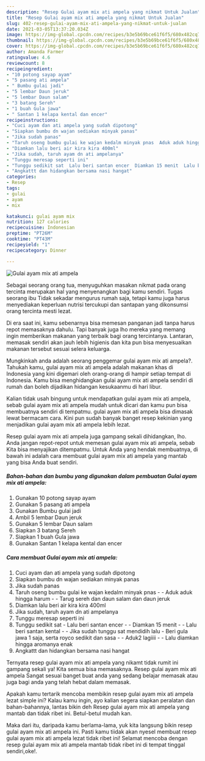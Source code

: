 ```yaml
---
description: "Resep Gulai ayam mix ati ampela yang nikmat Untuk Jualan"
title: "Resep Gulai ayam mix ati ampela yang nikmat Untuk Jualan"
slug: 402-resep-gulai-ayam-mix-ati-ampela-yang-nikmat-untuk-jualan
date: 2021-03-05T13:37:20.034Z
image: https://img-global.cpcdn.com/recipes/b3e5b69bce61f6f5/680x482cq70/gulai-ayam-mix-ati-ampela-foto-resep-utama.jpg
thumbnail: https://img-global.cpcdn.com/recipes/b3e5b69bce61f6f5/680x482cq70/gulai-ayam-mix-ati-ampela-foto-resep-utama.jpg
cover: https://img-global.cpcdn.com/recipes/b3e5b69bce61f6f5/680x482cq70/gulai-ayam-mix-ati-ampela-foto-resep-utama.jpg
author: Amanda Farmer
ratingvalue: 4.6
reviewcount: 8
recipeingredient:
- "10 potong sayap ayam"
- "5 pasang ati ampela"
- " Bumbu gulai jadi"
- "5 lembar Daun jeruk"
- "5 lembar Daun salam"
- "3 batang Sereh"
- "1 buah Gula jawa"
- " Santan 1 kelapa kental dan encer"
recipeinstructions:
- "Cuci ayam dan ati ampela yang sudah dipotong"
- "Siapkan bumbu dn wajan sediakan minyak panas"
- "Jika sudah panas"
- "Taruh oseng bumbu gulai ke wajan kedalm minyak pnas  Aduk aduk hingga harum  Tarug sereh dan daun salam dan daun jeruk"
- "Diamkan lalu beri air kira kira 400ml"
- "Jika sudah, taruh ayam dn ati ampelanya"
- "Tunggu meresap seperti ini"
- "Tunggu sedikit sat  Lalu beri santan encer  Diamkan 15 menit  Lalu beri santan kental   Jika sudah tunggu sat mendidih lalu Beri gula jawa 1 saja, serta royco sedikit dan sasa  Aduk2 lagiiii  Lalu diamkan hingga aromanya enak"
- "Angkattt dan hidangkan bersama nasi hangat"
categories:
- Resep
tags:
- gulai
- ayam
- mix

katakunci: gulai ayam mix 
nutrition: 127 calories
recipecuisine: Indonesian
preptime: "PT26M"
cooktime: "PT43M"
recipeyield: "1"
recipecategory: Dinner

---
```



![Gulai ayam mix ati ampela](https://img-global.cpcdn.com/recipes/b3e5b69bce61f6f5/680x482cq70/gulai-ayam-mix-ati-ampela-foto-resep-utama.jpg)

Sebagai seorang orang tua, menyuguhkan masakan nikmat pada orang tercinta merupakan hal yang menyenangkan bagi kamu sendiri. Tugas seorang ibu Tidak sekadar mengurus rumah saja, tetapi kamu juga harus menyediakan keperluan nutrisi tercukupi dan santapan yang dikonsumsi orang tercinta mesti lezat.

Di era  saat ini, kamu sebenarnya bisa memesan panganan jadi tanpa harus repot memasaknya dahulu. Tapi banyak juga lho mereka yang memang ingin memberikan makanan yang terbaik bagi orang tercintanya. Lantaran, memasak sendiri akan jauh lebih higienis dan kita pun bisa menyesuaikan makanan tersebut sesuai selera keluarga. 



Mungkinkah anda adalah seorang penggemar gulai ayam mix ati ampela?. Tahukah kamu, gulai ayam mix ati ampela adalah makanan khas di Indonesia yang kini digemari oleh orang-orang di hampir setiap tempat di Indonesia. Kamu bisa menghidangkan gulai ayam mix ati ampela sendiri di rumah dan boleh dijadikan hidangan kesukaanmu di hari libur.

Kalian tidak usah bingung untuk mendapatkan gulai ayam mix ati ampela, sebab gulai ayam mix ati ampela mudah untuk dicari dan kamu pun bisa membuatnya sendiri di tempatmu. gulai ayam mix ati ampela bisa dimasak lewat bermacam cara. Kini pun sudah banyak banget resep kekinian yang menjadikan gulai ayam mix ati ampela lebih lezat.

Resep gulai ayam mix ati ampela juga gampang sekali dihidangkan, lho. Anda jangan repot-repot untuk memesan gulai ayam mix ati ampela, sebab Kita bisa menyajikan ditempatmu. Untuk Anda yang hendak membuatnya, di bawah ini adalah cara membuat gulai ayam mix ati ampela yang mantab yang bisa Anda buat sendiri.

<!--inarticleads1-->

##### Bahan-bahan dan bumbu yang digunakan dalam pembuatan Gulai ayam mix ati ampela:

1. Gunakan 10 potong sayap ayam
1. Gunakan 5 pasang ati ampela
1. Gunakan  Bumbu gulai jadi
1. Ambil 5 lembar Daun jeruk
1. Gunakan 5 lembar Daun salam
1. Siapkan 3 batang Sereh
1. Siapkan 1 buah Gula jawa
1. Gunakan  Santan 1 kelapa kental dan encer




<!--inarticleads2-->

##### Cara membuat Gulai ayam mix ati ampela:

1. Cuci ayam dan ati ampela yang sudah dipotong
1. Siapkan bumbu dn wajan sediakan minyak panas
1. Jika sudah panas
1. Taruh oseng bumbu gulai ke wajan kedalm minyak pnas -  - Aduk aduk hingga harum -  - Tarug sereh dan daun salam dan daun jeruk
1. Diamkan lalu beri air kira kira 400ml
1. Jika sudah, taruh ayam dn ati ampelanya
1. Tunggu meresap seperti ini
1. Tunggu sedikit sat  - Lalu beri santan encer -  - Diamkan 15 menit -  - Lalu beri santan kental  -  - Jika sudah tunggu sat mendidih lalu - Beri gula jawa 1 saja, serta royco sedikit dan sasa -  - Aduk2 lagiiii -  - Lalu diamkan hingga aromanya enak
1. Angkattt dan hidangkan bersama nasi hangat




Ternyata resep gulai ayam mix ati ampela yang nikamt tidak rumit ini gampang sekali ya! Kita semua bisa memasaknya. Resep gulai ayam mix ati ampela Sangat sesuai banget buat anda yang sedang belajar memasak atau juga bagi anda yang telah hebat dalam memasak.

Apakah kamu tertarik mencoba membikin resep gulai ayam mix ati ampela lezat simple ini? Kalau kamu ingin, ayo kalian segera siapkan peralatan dan bahan-bahannya, lantas bikin deh Resep gulai ayam mix ati ampela yang mantab dan tidak ribet ini. Betul-betul mudah kan. 

Maka dari itu, daripada kamu berlama-lama, yuk kita langsung bikin resep gulai ayam mix ati ampela ini. Pasti kamu tiidak akan nyesel membuat resep gulai ayam mix ati ampela lezat tidak ribet ini! Selamat mencoba dengan resep gulai ayam mix ati ampela mantab tidak ribet ini di tempat tinggal sendiri,oke!.

